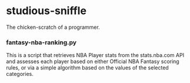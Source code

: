 # studious-sniffle
The chicken-scratch of a programmer.

### fantasy-nba-ranking.py
This is a script that retrieves NBA Player stats from the stats.nba.com API and assesses each player based on either Official NBA Fantasy scoring rules, or via a simple algorithm based on the values of the selected categories.
